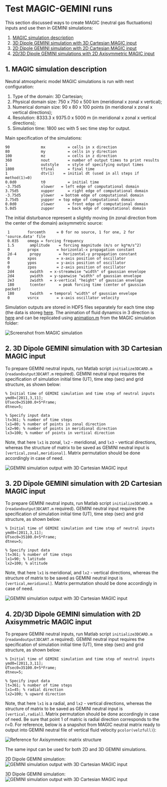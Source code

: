# Test MAGIC-GEMINI runs

This section discussed ways to create MAGIC (neutral gas fluctuations) inputs and use then in GEMINI simulations:

1. [MAGIC simulation description](#magic_description)
2. [3D Dipole GEMINI simulation with 3D Cartesian MAGIC input](#3d_dipole_3d_neutral)
3. [2D Dipole GEMINI simulation with 2D Cartesian MAGIC input](#2d_dipole_2d_neutral)
4. [2D/3D Dipole GEMINI simulations with 2D Axisymmetric MAGIC input](#3d_dipole_2daxi_neutral)

<a name="magic_description"></a>
## 1. MAGIC simulation description

Neutral atmospheric model MAGIC simulations is run with next configuration:

1. Type of the domain: 3D Cartesian;
2. Physical domain size: 750 x 750 x 500 km (meridional x zonal x vertical);
3. Numerical domain size: 90 x 80 x 100 points (in meridional x zonal x vertical directions);
4. Resolution: 8333.3 x 9375.0 x 5000 m (in meridional x zonal x vertical directions);
5. Simulation time: 1800 sec with 5 sec time step for output.

Main specification of the simulations:

```
90              mx          = cells in x direction
80              my          = cells in y direction
100             mz          = cells in z direction
360             nout        = number of output times to print results
1               outstyle    = style of specifying output times
1800            tfinal      = final time
1               dtv(1)	  = initial dt (used in all steps if method(1)=0)
0.0d0           t0          = initial time
-3.75d5         xlower	 = left edge of computational domain
3.75d5          xupper      = right edge of computational domain
-3.75d5         ylower	 = bottom edge of computational domain
3.75d5          yupper	= top edge of computational domain
0.0d0           zlower      = front edge of computational domain
5.0d5           zupper      = back edge of computational domain
```

The initial disturbance represent a slightly moving (in zonal direction from the center of the domain) axisymmetric source:

```
 1        forcemth     = 0 for no source, 1 for one, 2 for 'source.data' file
 0.035    omega	= forcing frequency
 1.5	   amplitude    = forcing magnitude (m/s or kg*m/s^2)
 0	      propx        = horizontal-x propagation constant
 2d-4	   propy        = horizontal-y propagation constant
 0        xpos         = x-axis position of oscillator
 0        ypos         = y-axis position of oscillator
 0        zpos         = z-axis position of oscillator
 2d4	   xwidth	= x-streamwise "width" of gaussian envelope
 2d4	   ywidth	= y-spanwise "width" of gaussian envelope
 2e3	   zwidth	= x-vertical "height" of gaussian envelope
 180	   tcenter      = peak forcing time (center of gaussian packet)
 180	   twidth	= temporal "width" of gaussian envelope
 0        vsrcx        = x-axis oscillator velocity
```

Simulation outputs are stored in HDF5 files separately for each time step (the data is storeg [here](https://www.dropbox.com/sh/fbgu7hjwewo4ol7/AABqEpMdqu7ZfAJSYtIHbPcUa?dl=0). The animation of fluid dynamics in 3 direction is [here](https://www.dropbox.com/s/pt4lqavc717a90a/MAGIC-movie.mp4?dl=0) and can be replicated using [animation.m](https://www.dropbox.com/s/pt4lqavc717a90a/MAGIC-movie.mp4?dl=0) from the MAGIC simulation folder:

![Screenshot from MAGIC simulation](magicexample.jpg)

<a name="3d_dipole_3d_neutral"></a>
## 2. 3D Dipole GEMINI simulation with 3D Cartesian MAGIC input

To prepare GEMINI neutral inputs, run Matlab script ``initialize3DCARD.m`` (``readandoutput3DCART.m`` required).
GEMINI neutral input requires the specification of simulation initial time (UT), time step (sec) and grid structure, as shown below:

```
% Initial time of GEMINI simulation and time step of neutral inputs
ymd0=[2011,3,11];
UTsec0=35100.0+5*Frame;
dtneu=5;

% Specify input data
lt=361; % number of time steps
lx1=80; % number of points in zonal direction
lx2=90; % number of points in meridional direction
lx3=100; % number of points in vertical direction
```

Note, that here ``lx1`` is zonal, ``lx2`` - meridional, and ``lx3`` - vertical directions, whereas the structure of matrix to be saved as GEMINI neutral input is ``[vertical,zonal,meridional]``. Matrix permutation should be done accordingly in case of need.

![GEMINI simulation output with 3D Cartesian MAGIC input](3Dcart-v1-20110311_36225.000000.png)

<a name="2d_dipole_2d_neutral"></a>
## 3. 2D Dipole GEMINI simulation with 2D Cartesian MAGIC input

To prepare GEMINI neutral inputs, run Matlab script ``initialize3DCARD.m`` (``readandoutput3DCART.m`` required).
GEMINI neutral input requires the specification of simulation initial time (UT), time step (sec) and grid structure, as shown below:

```
% Initial time of GEMINI simulation and time step of neutral inputs
ymd0=[2011,3,11];
UTsec0=35100.0+5*Frame;
dtneu=5;

% Specify input data
lt=361; % number of time steps
lx1=90; % latitude
lx2=100; % altitude
```

Note, that here ``lx1`` is meridional, and ``lx2`` - vertical directions, whereas the structure of matrix to be saved as GEMINI neutral input is ``[vertical,meridional]``. Matrix permutation should be done accordingly in case of need.

![GEMINI simulation output with 3D Cartesian MAGIC input](2Dcart-v1-20110311_36225.000000.png)

<a name="3d_dipole_2daxi_neutral"></a>
## 4. 2D/3D Dipole GEMINI simulation with 2D Axisymmetric MAGIC input

To prepare GEMINI neutral inputs, run Matlab script ``initialize3DCARD.m`` (``readandoutput3DCART.m`` required).
GEMINI neutral input requires the specification of simulation initial time (UT), time step (sec) and grid structure, as shown below:

```
% Initial time of GEMINI simulation and time step of neutral inputs
ymd0=[2011,3,11];
UTsec0=35100.0+5*Frame;
dtneu=5;

% Specify input data
lt=361; % number of time steps
lx1=45; % radial direction
lx2=100; % upward direction
```

Note, that here ``lx1`` is a radial, and ``lx2`` - vertical directions, whereas the structure of matrix to be saved as GEMINI neutral input is ``[vertical,radial]``. Matrix permutation should be done accordingly in case of need. Be sure that point 1 of matric is radial direction corresponds to the r=0. For reference, below is a snapshot from MAGIC neutral matrix ready to output into GEMINI neutral file of vertical fluid velocity ``pcolor(velzfull)``):

![Reference for Axisymmetric matrix structure](pcolorreference.jpg)


The same input can be used for both 2D and 3D GEMINI simulations.

2D Dipole GEMINI simulation:
![GEMINI simulation output with 3D Cartesian MAGIC input](2daxi-v1-20110311_36225.000000.png)

3D Dipole GEMINI simulation:
![GEMINI simulation output with 3D Cartesian MAGIC input](3daxi-v1-20110311_36225.000000.png)